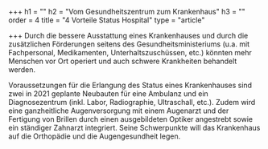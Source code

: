 +++
h1 = ""
h2 = "Vom Gesundheitszentrum zum Krankenhaus"
h3 = ""
order = 4
title = "4 Vorteile Status Hospital"
type = "article"

+++
Durch die bessere Ausstattung eines Krankenhauses und durch die zusätzlichen Förderungen seitens des Gesundheitsministeriums (u.a. mit Fachpersonal, Medikamenten, Unterhaltszuschüssen, etc.) könnten mehr Menschen vor Ort operiert und auch schwere Krankheiten behandelt werden.

Voraussetzungen für die Erlangung des Status eines Krankenhauses sind zwei in 2021 geplante Neubauten für eine Ambulanz und ein Diagnosezentrum (inkl. Labor, Radiographie, Ultraschall, etc.). Zudem wird eine ganzheitliche Augenversorgung mit einem Augenarzt und der Fertigung von Brillen durch einen ausgebildeten Optiker angestrebt sowie ein ständiger Zahnarzt integriert. Seine Schwerpunkte will das Krankenhaus auf die Orthopädie und die Augengesundheit legen.